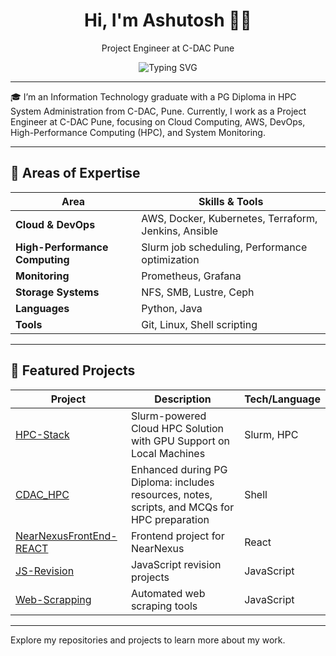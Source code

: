 <h1 align="center">Hi, I'm Ashutosh 👨‍💻</h1>

<p align="center">Project Engineer at C-DAC Pune</p>

<p align="center">
  <img src="https://readme-typing-svg.demolab.com?font=Fira+Code&weight=600&size=20&pause=1000&color=3F7CAC&center=true&vCenter=true&width=500&height=40&lines=High+Performance+Computing;Cloud+Computing;System+Monitoring;DevOps" alt="Typing SVG" />
</p>

---

🎓 I’m an Information Technology graduate with a PG Diploma in HPC System Administration from C-DAC, Pune. Currently, I work as a Project Engineer at C-DAC Pune, focusing on Cloud Computing, AWS, DevOps, High-Performance Computing (HPC), and System Monitoring.

---

## 🔧 Areas of Expertise

| Area                    | Skills & Tools                           |
|-------------------------|----------------------------------------|
| **Cloud & DevOps**      | AWS, Docker, Kubernetes, Terraform, Jenkins, Ansible |
| **High-Performance Computing** | Slurm job scheduling, Performance optimization |
| **Monitoring**          | Prometheus, Grafana                     |
| **Storage Systems**     | NFS, SMB, Lustre, Ceph                  |
| **Languages**           | Python, Java                           |
| **Tools**               | Git, Linux, Shell scripting             |

---

## 📂 Featured Projects

| Project | Description | Tech/Language |
|---------|-------------|---------------|
| [HPC-Stack](https://github.com/ASHUTOSH-SG/HPC-Stack-A-Slurm-powered-Cloud-HPC-Solution-with-GPU-Support-on-Local-Machines) | Slurm-powered Cloud HPC Solution with GPU Support on Local Machines | Slurm, HPC |
| [CDAC_HPC](https://github.com/ASHUTOSH-SG/CDAC_HPC) | Enhanced during PG Diploma: includes resources, notes, scripts, and MCQs for HPC preparation | Shell |
| [NearNexusFrontEnd-REACT](https://github.com/ASHUTOSH-SG/NearNexusFrontEnd-REACT) | Frontend project for NearNexus | React |
| [JS-Revision](https://github.com/ASHUTOSH-SG/JS-Revision) | JavaScript revision projects | JavaScript |
| [Web-Scrapping](https://github.com/ASHUTOSH-SG/Web-Scrapping) | Automated web scraping tools | JavaScript |

---

Explore my repositories and projects to learn more about my work.
